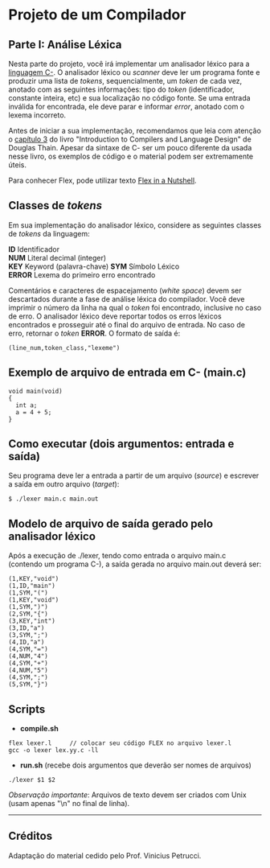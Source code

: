 # Projeto de um Compilador

## Parte I: Análise Léxica

Nesta parte do projeto, você irá implementar um analisador léxico para a [linguagem C-](../../language/README.md). 
O analisador léxico ou _scanner_ deve ler um programa fonte e produzir uma lista de _tokens_, sequencialmente, um _token_ de cada vez, anotado com as seguintes informações: tipo do _token_ (identificador, constante inteira, etc) e sua localização no código fonte.
Se uma entrada inválida for encontrada, ele deve parar e informar _error_, anotado com o lexema incorreto.

Antes de iniciar a sua implementação, recomendamos que leia com atenção o [capítulo 3](../../resources/20-chapter3.pdf) do livro "Introduction to Compilers and Language Design" de Douglas Thain. 
Apesar da sintaxe de C- ser um pouco diferente da usada nesse livro, os exemplos de código e o material podem ser extremamente úteis.

Para conhecer Flex, pode utilizar texto [Flex in a Nutshell](../../resources/21-FlexInANutshell.pdf).

## Classes de _tokens_ 

Em sua implementação do analisador léxico, considere as seguintes classes de _tokens_ da linguagem:

__ID__      Identificador  
__NUM__     Literal decimal (integer)  
__KEY__     Keyword (palavra-chave) 
__SYM__     Símbolo Léxico  
__ERROR__   Lexema do primeiro erro encontrado

Comentários e caracteres de espacejamento (_white space_) devem ser descartados durante a fase de análise léxica do compilador. 
Você deve imprimir o número da linha na qual o _token_ foi encontrado, inclusive no caso de erro. 
O analisador léxico deve reportar todos os erros léxicos encontrados e prosseguir até o final do arquivo de entrada.
No caso de erro, retornar o _token_ __ERROR__. 
O formato de saída é: 

``` (line_num,token_class,"lexeme") ```
  
## Exemplo de arquivo de entrada em C- (main.c)
```
void main(void)
{
  int a;
  a = 4 + 5;
}
```

## Como executar (dois argumentos: entrada e saída)
Seu programa deve ler a entrada a partir de um arquivo (_source_) e escrever a saída em outro arquivo (_target_):
```
$ ./lexer main.c main.out
```

## Modelo de arquivo de saída gerado pelo analisador léxico
Após a execução de ./lexer, tendo como entrada o arquivo main.c (contendo um programa C-), a saída gerada no arquivo main.out deverá ser:
```
(1,KEY,"void")
(1,ID,"main")
(1,SYM,"(")
(1,KEY,"void")
(1,SYM,")")
(2,SYM,"{")
(3,KEY,"int")
(3,ID,"a")
(3,SYM,";")
(4,ID,"a")
(4,SYM,"=")
(4,NUM,"4")
(4,SYM,"+")
(4,NUM,"5")
(4,SYM,";")
(5,SYM,"}")
```

## Scripts

+ __compile.sh__
```
flex lexer.l     // colocar seu código FLEX no arquivo lexer.l
gcc -o lexer lex.yy.c -ll
```
+ __run.sh__ (recebe dois argumentos que deverão ser nomes de arquivos)
```
./lexer $1 $2
```

_Observação importante_: Arquivos de texto devem ser criados com Unix (usam apenas "\n" no final de linha).

-----
## Créditos 

Adaptação do material cedido pelo Prof. Vinicius Petrucci.
